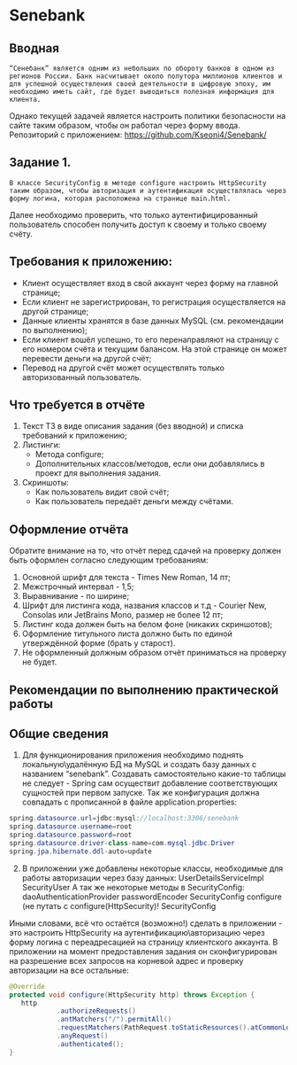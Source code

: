 # Senebank

## Вводная
	“Сенебанк” является одним из небольших по обороту банков в одном из регионов России. Банк насчитывает около полутора миллионов клиентов и для успешной осуществления своей деятельности в цифровую эпоху, им необходимо иметь сайт, где будет выводиться полезная информация для клиента.
Однако текущей задачей является настроить политики безопасности на сайте таким образом, чтобы он работал через форму ввода.
Репозиторий с приложением:
https://github.com/Kseoni4/Senebank/

## Задание 1.
	В классе SecurityConfig в методе configure настроить HttpSecurity таким образом, чтобы авторизация и аутентификация осуществлялась через форму логина, которая расположена на странице main.html.
Далее необходимо проверить, что только аутентифицированный пользователь способен получить доступ к своему и только своему счёту.

## Требования к приложению:
* Клиент осуществляет вход в свой аккаунт через форму на главной странице;
* Если клиент не зарегистрирован, то регистрация осуществляется на другой странице;
* Данные клиенты хранятся в базе данных MySQL (см. рекомендации по выполнению);
* Если клиент вошёл успешно, то его перенаправляют на страницу с его номером счёта и текущим балансом. На этой странице он может перевести деньги на другой счёт;
* Перевод на другой счёт может осуществлять только авторизованный пользователь.

## Что требуется в отчёте
1. Текст ТЗ в виде описания задания (без вводной) и списка требований к приложению;
2. Листинги:
    - Метода configure;
    - Дополнительных классов/методов, если они добавлялись в проект для выполнения задания.
3. Скриншоты:
    - Как пользователь видит свой счёт;
    - Как пользователь передаёт деньги между счётами.

## Оформление отчёта
Обратите внимание на то, что отчёт перед сдачей на проверку должен быть оформлен согласно следующим требованиям:
1. Основной шрифт для текста - Times New Roman, 14 пт;
2. Межстрочный интервал - 1,5;
3. Выравнивание - по ширине;
4. Шрифт для листинга кода, названия классов и т.д - Courier New, Consolas или JetBrains Mono, размер не более 12 пт;
5. Листинг кода должен быть на белом фоне (никаких скриншотов);
6. Оформление титульного листа должно быть по единой утверждённой форме (брать у старост).
7. Не оформленный должным образом отчёт приниматься на проверку не будет.

## Рекомендации по выполнению практической работы

## Общие сведения
1. Для функционирования приложения необходимо поднять локальную\удалённую БД на MySQL и создать базу данных с названием “senebank”. Создавать самостоятельно какие-то таблицы не следует - Spring сам осуществит добавление соответствующих сущностей при первом запуске. Так же конфигурация должна совпадать с прописанной в файле application.properties:

```java
spring.datasource.url=jdbc:mysql://localhost:3306/senebank
spring.datasource.username=root
spring.datasource.password=root
spring.datasource.driver-class-name=com.mysql.jdbc.Driver
spring.jpa.hibernate.ddl-auto=update
```

2. В приложении уже добавлены некоторые классы, необходимые для работы авторизации через базу данных:
UserDetailsServiceImpl
SecurityUser
А так же некоторые методы в SecurityConfig:
daoAuthenticationProvider
passwordEncoder
SecurityConfig
configure (не путать с configure(HttpSecurity)!
SecurityConfig

Иными словами, всё что остаётся (возможно!) сделать в приложении - это настроить HttpSecurity на аутентификацию\авторизацию через форму логина с переадресацией на страницу клиентского аккаунта.
В приложении на момент предоставления задания он сконфигурирован на разрешение всех запросов на корневой адрес и проверку авторизации на все остальные:

```java
@Override
protected void configure(HttpSecurity http) throws Exception {
   http
          	.authorizeRequests()
          	.antMatchers("/").permitAll()
            .requestMatchers(PathRequest.toStaticResources().atCommonLocations()).permitAll()
          	.anyRequest()
          	.authenticated();
}
```
